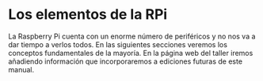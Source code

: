 [//]: # (-*- mode: markdown; coding: utf-8 -*-)

# Los elementos de la RPi

La Raspberry Pi cuenta con un enorme número de periféricos y no nos va
a dar tiempo a verlos todos.  En las siguientes secciones veremos los
conceptos fundamentales de la mayoría.  En la página web del taller
iremos añadiendo información que incorporaremos a ediciones futuras de
este manual.
